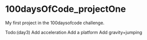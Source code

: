 # 100daysOfCode_projectOne
My first project in the 100daysofcode challenge.

Todo:(day3)
Add acceleration
Add a platform
Add gravity+jumping
